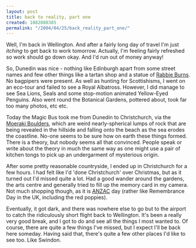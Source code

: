 ```yaml
---
layout: post
title: back to reality, part one
created: 1082888385
permalink: "/2004/04/25/back_reality_part_one/"
---
```

Well, I'm back in Wellington.  And after a fairly long day of travel I'm just _itching_ to get back to work tomorrow.  Actually, I'm feeling fairly refreshed so work should go down okay.  And I'd run out of money anyway!

So, Dunedin was nice - nothing like Edinburgh apart from some street names and few other things like a tartan shop and a statue of [Rabbie Burns](http://www.rabbie-burns.com/).  No bagpipers were present.  As well as hunting for Scottishisms, I went on an eco-tour and failed to see a Royal Albatross.  However, I did manage to see Sea Lions, Seals and some stop-motion animated Yellow-Eyed Penguins.  Also went round the Botanical Gardens, pottered about, took far too many photos, etc etc.

Today the Magic Bus took me from Dunedin to Christchurch, via the [Moeraki Boulders](http://www.moeraki-nz.com/boulders.html), which are weird nearly-spherical lumps of rock that are being revealed in the hillside and falling onto the beach as the sea erodes the coastline.  No-one seems to be sure how on earth these things formed.  There is a theory, but nobody seems all that convinced.  People speak or write about the theory in much the same way as one might use a pair of kitchen tongs to pick up an undergarment of mysterious origin.

After some pretty reasonable countryside, I ended up in Christchurch for a few hours. I had felt like I'd 'done Christchurch' over Christmas, but as it turned out I'd missed quite a lot.  Had a good wander around the gardens, the arts centre and generally tried to fill up the memory card in my camera.  Not much shopping though, as it is [ANZAC](http://www.anzacday.org.au/) day (rather like Remembrance Day in the UK, including the red poppies).

Eventually, it got dark, and there was nowhere else to go but to the airport to catch the ridiculously short flight back to Wellington.  It's been a really very good break, and I got to do and see all the things I most wanted to.  Of course, there are quite a few things I've missed, but I expect I'll be back here someday.  Having said that, there's quite a few other places I'd like to see too.  Like Swindon.
